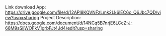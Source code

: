 Link download App: https://drive.google.com/file/d/12APl8KQVNFzLmk2Lk6lEC6o_Q6Jbc7QD/view?usp=sharing
Project Description: https://docs.google.com/document/d/14NCq5B7nrjE6LCcZ-J-68M9sSijWOFkV1grbFJt4Jd4/edit?usp=sharing
